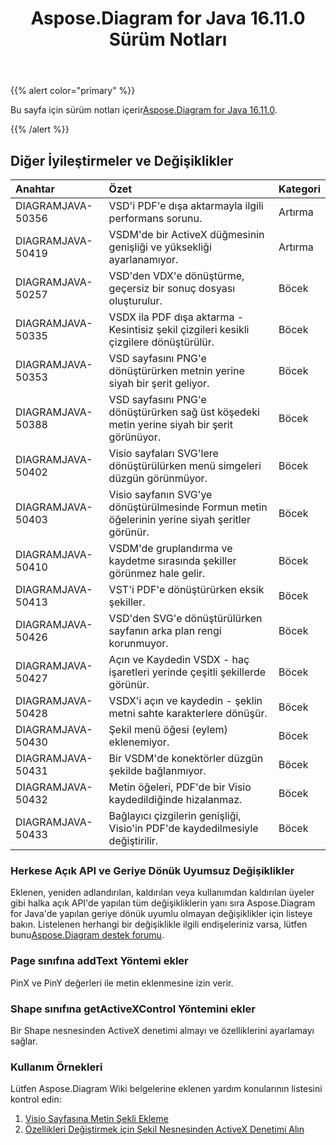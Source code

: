 ﻿---
title: Aspose.Diagram for Java 16.11.0 Sürüm Notları
type: docs
weight: 20
url: /tr/java/aspose-diagram-for-java-16-11-0-release-notes/
---
{{% alert color="primary" %}} 

 Bu sayfa için sürüm notları içerir[Aspose.Diagram for Java 16.11.0](https://docs.aspose.com/diagram/java/aspose-diagram-for-java-16-11-0-release-notes/).

{{% /alert %}} 
## **Diğer İyileştirmeler ve Değişiklikler**

|**Anahtar**|**Özet**|**Kategori**|
|:- |:- |:- |
|DIAGRAMJAVA-50356|VSD'i PDF'e dışa aktarmayla ilgili performans sorunu.|Artırma|
|DIAGRAMJAVA-50419|VSDM'de bir ActiveX düğmesinin genişliği ve yüksekliği ayarlanamıyor.|Artırma|
|DIAGRAMJAVA-50257|VSD'den VDX'e dönüştürme, geçersiz bir sonuç dosyası oluşturulur.|Böcek|
|DIAGRAMJAVA-50335|VSDX ila PDF dışa aktarma - Kesintisiz şekil çizgileri kesikli çizgilere dönüştürülür.|Böcek|
|DIAGRAMJAVA-50353|VSD sayfasını PNG'e dönüştürürken metnin yerine siyah bir şerit geliyor.|Böcek|
|DIAGRAMJAVA-50388|VSD sayfasını PNG'e dönüştürürken sağ üst köşedeki metin yerine siyah bir şerit görünüyor.|Böcek|
|DIAGRAMJAVA-50402|Visio sayfaları SVG'lere dönüştürülürken menü simgeleri düzgün görünmüyor.|Böcek|
|DIAGRAMJAVA-50403|Visio sayfanın SVG'ye dönüştürülmesinde Formun metin öğelerinin yerine siyah şeritler görünür.|Böcek|
|DIAGRAMJAVA-50410|VSDM'de gruplandırma ve kaydetme sırasında şekiller görünmez hale gelir.|Böcek|
|DIAGRAMJAVA-50413|VST'i PDF'e dönüştürürken eksik şekiller.|Böcek|
|DIAGRAMJAVA-50426|VSD'den SVG'e dönüştürülürken sayfanın arka plan rengi korunmuyor.|Böcek|
|DIAGRAMJAVA-50427|Açın ve Kaydedin VSDX - haç işaretleri yerinde çeşitli şekillerde görünür.|Böcek|
|DIAGRAMJAVA-50428|VSDX'i açın ve kaydedin - şeklin metni sahte karakterlere dönüşür.|Böcek|
|DIAGRAMJAVA-50430|Şekil menü öğesi (eylem) eklenemiyor.|Böcek|
|DIAGRAMJAVA-50431|Bir VSDM'de konektörler düzgün şekilde bağlanmıyor.|Böcek|
|DIAGRAMJAVA-50432|Metin öğeleri, PDF'de bir Visio kaydedildiğinde hizalanmaz.|Böcek|
|DIAGRAMJAVA-50433|Bağlayıcı çizgilerin genişliği, Visio'in PDF'de kaydedilmesiyle değiştirilir.|Böcek|
### **Herkese Açık API ve Geriye Dönük Uyumsuz Değişiklikler**
Eklenen, yeniden adlandırılan, kaldırılan veya kullanımdan kaldırılan üyeler gibi halka açık API'de yapılan tüm değişikliklerin yanı sıra Aspose.Diagram for Java'de yapılan geriye dönük uyumlu olmayan değişiklikler için listeye bakın. Listelenen herhangi bir değişiklikle ilgili endişeleriniz varsa, lütfen bunu[Aspose.Diagram destek forumu](https://forum.aspose.com/c/diagram/17).
### **Page sınıfına addText Yöntemi ekler**
PinX ve PinY değerleri ile metin eklenmesine izin verir.
### **Shape sınıfına getActiveXControl Yöntemini ekler**
Bir Shape nesnesinden ActiveX denetimi almayı ve özelliklerini ayarlamayı sağlar.
### **Kullanım Örnekleri**
Lütfen Aspose.Diagram Wiki belgelerine eklenen yardım konularının listesini kontrol edin:

1. [Visio Sayfasına Metin Şekli Ekleme](/diagram/tr/java/working-with-text/#insert-a-text-shape-in-the-visio-page)
1. [Özellikleri Değiştirmek için Şekil Nesnesinden ActiveX Denetimi Alın](/diagram/tr/java/retrieve-an-activex-control-from-a-shape-object-to-modify-properties/)
